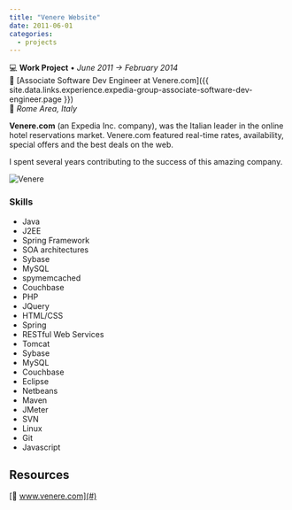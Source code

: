```yaml
---
title: "Venere Website"
date: 2011-06-01
categories:
  - projects
---
```

💻 **Work Project** • _June 2011 → February 2014_  
🏢 [Associate Software Dev Engineer at Venere.com]({{ site.data.links.experience.expedia-group-associate-software-dev-engineer.page }})  
📍 _Rome Area, Italy_  

**Venere.com** (an Expedia Inc. company), was the Italian leader in the online hotel reservations market. Venere.com featured real-time rates, availability, special offers and the best deals on the web.

I spent several years contributing to the success of this amazing company.

![Venere](../venere.jpg)


### Skills


- Java
- J2EE
- Spring Framework
- SOA architectures
- Sybase
- MySQL
- spymemcached
- Couchbase
- PHP
- JQuery
- HTML/CSS
- Spring
- RESTful Web Services
- Tomcat
- Sybase
- MySQL
- Couchbase
- Eclipse
- Netbeans
- Maven
- JMeter
- SVN
- Linux
- Git
- Javascript


## Resources

[🔗 www.venere.com](#)  
